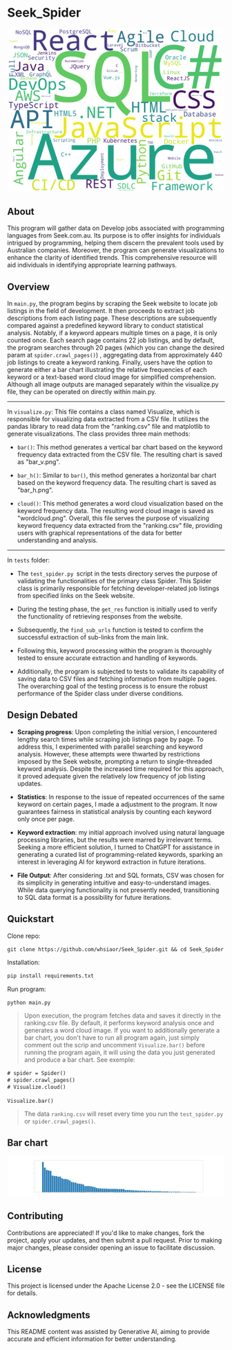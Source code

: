 # Seek_Spider
![worldcloud](wordcloud(ipad).png)
## About
This program will gather data on Develop jobs associated with programming languages from Seek.com.au. Its purpose is to offer insights for individuals intrigued by programming, helping them discern the prevalent tools used by Australian companies. Moreover, the program can generate visualizations to enhance the clarity of identified trends. This comprehensive resource will aid individuals in identifying appropriate learning pathways.


## Overview

In `main.py`, the program begins by scraping the Seek website to locate job listings in the field of development. It then proceeds to extract job descriptions from each listing page. These descriptions are subsequently compared against a predefined keyword library to conduct statistical analysis. Notably, if a keyword appears multiple times on a page, it is only counted once. Each search page contains 22 job listings, and by default, the program searches through 20 pages (which you can change the desired param at `spider.crawl_pages()`) , aggregating data from approximately 440 job listings to create a keyword ranking. Finally, users have the option to generate either a bar chart illustrating the relative frequencies of each keyword or a text-based word cloud image for simplified comprehension. Although all image outputs are managed separately within the visualize.py file, they can be operated on directly within main.py.

---
In `visualize.py`: This file contains a class named Visualize, which is responsible for visualizing data extracted from a CSV file. It utilizes the pandas library to read data from the "ranking.csv" file and matplotlib to generate visualizations. The class provides three main methods:

- `bar()`: This method generates a vertical bar chart based on the keyword frequency data extracted from the CSV file. The resulting chart is saved as "bar_v.png".

- `bar_h()`: Similar to `bar()`, this method generates a horizontal bar chart based on the keyword frequency data. The resulting chart is saved as "bar_h.png".

- `cloud()`: This method generates a word cloud visualization based on the keyword frequency data. The resulting word cloud image is saved as "wordcloud.png".
Overall, this file serves the purpose of visualizing keyword frequency data extracted from the "ranking.csv" file, providing users with graphical representations of the data for better understanding and analysis.
---

In `tests` folder: 

- The `test_spider.py `script in the tests directory serves the purpose of validating the functionalities of the primary class Spider. This Spider class is primarily responsible for fetching developer-related job listings from specified links on the Seek website. 

- During the testing phase, the `get_res` function is initially used to verify the functionality of retrieving responses from the website. 

- Subsequently, the `find_sub_urls` function is tested to confirm the successful extraction of sub-links from the main link. 

- Following this, keyword processing within the program is thoroughly tested to ensure accurate extraction and handling of keywords. 

- Additionally, the program is subjected to tests to validate its capability of saving data to CSV files and fetching information from multiple pages. The overarching goal of the testing process is to ensure the robust performance of the Spider class under diverse conditions.

## Design Debated
- **Scraping progress**: Upon completing the initial version, I encountered lengthy search times while scraping job listings page by page. To address this, I experimented with parallel searching and keyword analysis. However, these attempts were thwarted by restrictions imposed by the Seek website, prompting a return to single-threaded keyword analysis. Despite the increased time required for this approach, it proved adequate given the relatively low frequency of job listing updates.

- **Statistics**: In response to the issue of repeated occurrences of the same keyword on certain pages, I made a adjustment to the program. It now guarantees fairness in statistical analysis by counting each keyword only once per page.

- **Keyword extraction**: my initial approach involved using natural language processing libraries, but the results were marred by irrelevant terms. Seeking a more efficient solution, I turned to ChatGPT for assistance in generating a curated list of programming-related keywords, sparking an interest in leveraging AI for keyword extraction in future iterations.

- **File Output**: After considering .txt and SQL formats, CSV was chosen for its simplicity in generating intuitive and easy-to-understand images. While data querying functionality is not presently needed, transitioning to SQL data format is a possibility for future iterations.

## Quickstart
Clone repo:
```
git clone https://github.com/whsiaor/Seek_Spider.git && cd Seek_Spider
```
Installation:
```bash
pip install requirements.txt
```
Run program:
```
python main.py
```
>   Upon execution, the program fetches data and saves it directly in the ranking.csv file. By default, it performs keyword analysis once and generates a word cloud image. If you want to additionally generate a bar chart, you don't have to run all program again, just simply comment out the scrip and uncomment `Visualize.bar()` before running the program again, it will using the data you just generated and produce a bar chart. See exemple:

```
# spider = Spider()
# spider.crawl_pages() 
# Visualize.cloud()

Visualize.bar()
```

> The data `ranking.csv` will reset every time you run the `test_spider.py` or `spider.crawl_pages()`.

## Bar chart
![bar](bar_v.png)

## Contributing
Contributions are appreciated! If you'd like to make changes, fork the project, apply your updates, and then submit a pull request. Prior to making major changes, please consider opening an issue to facilitate discussion.
## License
This project is licensed under the Apache License 2.0 - see the LICENSE file for details.

## Acknowledgments
This README content was assisted by Generative AI, aiming to provide accurate and efficient information for better understanding.